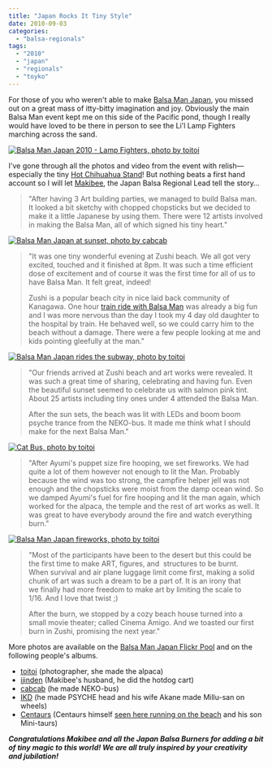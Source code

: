 ```yaml
---
title: "Japan Rocks It Tiny Style"
date: 2010-09-03
categories: 
  - "balsa-regionals"
tags: 
  - "2010"
  - "japan"
  - "regionals"
  - "toyko"
---
```


For those of you who weren't able to make [Balsa Man Japan](https://www.burninja.info/balsaman/index.htm), you missed out on a great mass of itty-bitty imagination and joy. Obviously the main Balsa Man event kept me on this side of the Pacific pond, though I really would have loved to be there in person to see the Li'l Lamp Fighters marching across the sand.

[![Balsa Man Japan 2010 - Lamp Fighters, photo by toitoi](/images/4939242749_171dac71b7_b.jpg "Balsa Man Japan 2010 - Lamp Fighters, photo by toitoi")](https://farm5.static.flickr.com/4080/4939242749_171dac71b7_b.jpg "Balsa Man Japan 2010 - Lamp Fighters, photo by toitoi")

I've gone through all the photos and video from the event with relish—especially the tiny [Hot Chihuahua Stand](https://farm5.static.flickr.com/4076/4939831318_9ec36b4f74_b.jpg "Balsa Man Japan Hot Chihuahua Stand, photo by cabcab")! But nothing beats a first hand account so I will let [Makibee](https://twitter.com/makibee), the Japan Balsa Regional Lead tell the story…

> "After having 3 Art building parties, we managed to build Balsa man. It looked a bit sketchy with chopped chopsticks but we decided to make it a little Japanese by using them. There were 12 artists involved in making the Balsa Man, all of which signed his tiny heart."

[![Balsa Man Japan at sunset, photo by cabcab](/images/4941862507_c10f8bf180_z.jpg "Balsa Man Japan at sunset, photo by cabcab")](https://farm5.static.flickr.com/4073/4941862507_c10f8bf180_z.jpg "Balsa Man Japan at sunset, photo by cabcab")

> "It was one tiny wonderful evening at Zushi beach. We all got very excited, touched and it finished at 8pm. It was such a time efficient dose of excitement and of course it was the first time for all of us to have Balsa Man. It felt great, indeed!
> 
> Zushi is a popular beach city in nice laid back community of Kanagawa. One hour [train ride with Balsa Man](https://www.flickr.com/photos/toitoisatoko/4939234917/in/set-72157624836165420/) was already a big fun and I was more nervous than the day I took my 4 day old daughter to the hospital by train. He behaved well, so we could carry him to the beach without a damage. There were a few people looking at me and kids pointing gleefully at the man."

[![Balsa Man Japan rides the subway, photo by toitoi](/images/4939234917_2bfdae81fd_b.jpg "Balsa Man Japan rides the subway, photo by toitoi")](https://farm5.static.flickr.com/4116/4939234917_2bfdae81fd_b.jpg "Balsa Man Japan rides the subway, photo by toitoi")

> "Our friends arrived at Zushi beach and art works were revealed. It was such a great time of sharing, celebrating and having fun. Even the beautiful sunset seemed to celebrate us with salmon pink tint. About 25 artists including tiny ones under 4 attended the Balsa Man.
> 
> After the sun sets, the beach was lit with LEDs and boom boom psyche trance from the NEKO-bus. It made me think what I should make for the next Balsa Man."

[![Cat Bus, photo by toitoi](/images/4939846524_5648e99d63_b.jpg "Cat Bus, photo by toitoi")](https://farm5.static.flickr.com/4097/4939846524_5648e99d63_b.jpg "Cat Bus, photo by toitoi")

> "After Ayumi's puppet size fire hooping, we set fireworks. We had quite a lot of them however not enough to lit the Man. Probably because the wind was too strong, the campfire helper jell was not enough and the chopsticks were moist from the damp ocean wind. So we damped Ayumi's fuel for fire hooping and lit the man again, which worked for the alpaca, the temple and the rest of art works as well. It was great to have everybody around the fire and watch everything burn."

[![Balsa Man Japan fireworks, photo by toitoi](/images/4939265879_67d7c0a39b_b.jpg "Balsa Man Japan fireworks, photo by toitoi")](https://farm5.static.flickr.com/4080/4939265879_67d7c0a39b_b.jpg "Balsa Man Japan fireworks, photo by toi toi")

> "Most of the participants have been to the desert but this could be the first time to make ART, figures, and  structures to be burnt. When survival and air plane luggage limit come first, making a solid chunk of art was such a dream to be a part of. It is an irony that we finally had more freedom to make art by limiting the scale to 1/16. And I love that twist ;)
> 
> After the burn, we stopped by a cozy beach house turned into a small movie theater; called Cinema Amigo. And we toasted our first burn in Zushi, promising the next year."

More photos are available on the [Balsa Man Japan Flickr Pool](https://www.flickr.com/groups/1462959@N24/pool/with/4942448140/) and on the following people's albums.

- [toitoi](https://www.flickr.com/photos/toitoisatoko/sets/72157624836165420/) (photographer, she made the alpaca)
- [ijinden](https://www.flickr.com/photos/ijinden/sets/72157624668866127/) (Makibee's husband, he did the hotdog cart)
- [cabcab](https://www.flickr.com/photos/cabcab/sets/72157624716696059/) (he made NEKO-bus)
- [IKD](https://www.flickr.com/photos/ikdrym/sets/72157624840032546/) (he made PSYCHE head and his wife Akane made Millu-san on wheels)
- [Centaurs](https://www.centaurus-graphics.com/blog/2010/08/balsa-man-japan-2010.html) (Centaurs himself [seen here running on the beach](https://www.youtube.com/watch?v=N7-nO8fFhio) and his son Mini-taurs)

_**Congratulations Makibee and all the Japan Balsa Burners for adding a bit of tiny magic to this world! We are all truly inspired by your creativity and jubilation!**_
